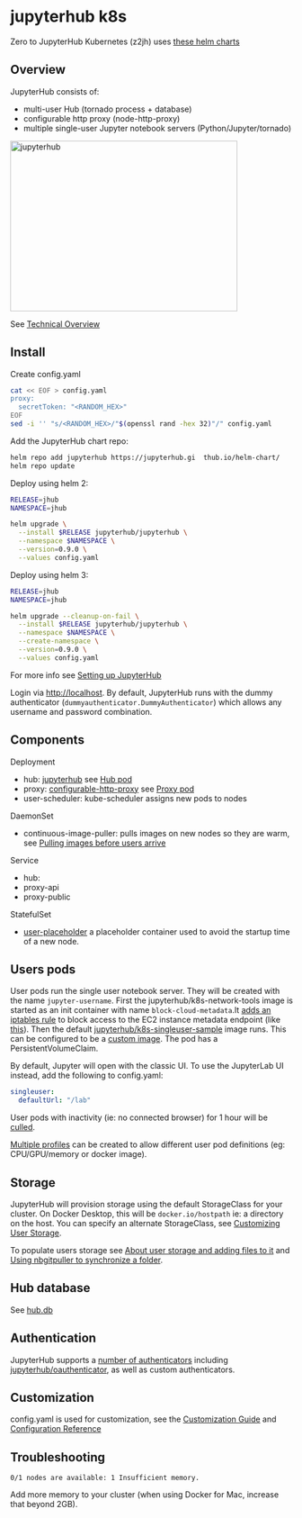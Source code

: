# jupyterhub k8s

Zero to JupyterHub Kubernetes (z2jh) uses [these helm charts](https://github.com/jupyterhub/zero-to-jupyterhub-k8s)

## Overview

JupyterHub consists of:

- multi-user Hub (tornado process + database)
- configurable http proxy (node-http-proxy)
- multiple single-user Jupyter notebook servers (Python/Jupyter/tornado)

<img src="https://jupyterhub.readthedocs.io/en/stable/_images/jhub-fluxogram.jpeg" alt="jupyterhub" width="404" height="303"/>

See [Technical Overview](https://jupyterhub.readthedocs.io/en/stable/index.html)

## Install

Create config.yaml

```bash
cat << EOF > config.yaml
proxy:
  secretToken: "<RANDOM_HEX>"
EOF
sed -i '' "s/<RANDOM_HEX>/"$(openssl rand -hex 32)"/" config.yaml
```

Add the JupyterHub chart repo:

```bash
helm repo add jupyterhub https://jupyterhub.gi  thub.io/helm-chart/
helm repo update
```

Deploy using helm 2:

```bash
RELEASE=jhub
NAMESPACE=jhub

helm upgrade \
  --install $RELEASE jupyterhub/jupyterhub \
  --namespace $NAMESPACE \
  --version=0.9.0 \
  --values config.yaml
```

Deploy using helm 3:

```bash
RELEASE=jhub
NAMESPACE=jhub

helm upgrade --cleanup-on-fail \
  --install $RELEASE jupyterhub/jupyterhub \
  --namespace $NAMESPACE \
  --create-namespace \
  --version=0.9.0 \
  --values config.yaml
```

For more info see [Setting up JupyterHub](https://zero-to-jupyterhub.readthedocs.io/en/latest/setup-jupyterhub/setup-jupyterhub.html)

Login via [http://localhost](http://localhost). By default, JupyterHub runs with the dummy authenticator (`dummyauthenticator.DummyAuthenticator`) which allows any username and password combination.

## Components

Deployment

- hub: [jupyterhub](https://github.com/jupyterhub/jupyterhub) see [Hub pod](https://zero-to-jupyterhub.readthedocs.io/en/latest/reference/tools.html#hub-pod)
- proxy: [configurable-http-proxy](https://github.com/jupyterhub/configurable-http-proxy) see [Proxy pod](https://zero-to-jupyterhub.readthedocs.io/en/latest/reference/tools.html#proxy-pod)
- user-scheduler: kube-scheduler assigns new pods to nodes

DaemonSet

- continuous-image-puller: pulls images on new nodes so they are warm, see [Pulling images before users arrive](https://zero-to-jupyterhub.readthedocs.io/en/latest/administrator/optimization.html#pulling-images-before-users-arrive)

Service

- hub:
- proxy-api
- proxy-public

StatefulSet

- [user-placeholder](https://zero-to-jupyterhub.readthedocs.io/en/latest/reference/reference.html#scheduling-userplaceholder) a placeholder container used to avoid the startup time of a new node.

## Users pods

User pods run the single user notebook server. They will be created with the name `jupyter-username`. First the jupyterhub/k8s-network-tools image is started as an init container with name `block-cloud-metadata`.It [adds an iptables rule](https://github.com/jupyterhub/zero-to-jupyterhub-k8s/commit/81c26138cbb6cf50c893b492391302dc8bcce180) to block access to the EC2 instance metadata endpoint (like [this](https://aws.amazon.com/premiumsupport/knowledge-center/ecs-container-ec2-metadata/)). Then the default [jupyterhub/k8s-singleuser-sample](https://github.com/jupyterhub/zero-to-jupyterhub-k8s/tree/master/images/singleuser-sample) image runs. This can be configured to be a [custom image](https://zero-to-jupyterhub.readthedocs.io/en/latest/customizing/user-environment.html#choose-and-use-an-existing-docker-image). The pod has a PersistentVolumeClaim.

By default, Jupyter will open with the classic UI. To use the JupyterLab UI instead, add the following to config.yaml:

```yaml
singleuser:
  defaultUrl: "/lab"
```

User pods with inactivity (ie: no connected browser) for 1 hour will be [culled](https://zero-to-jupyterhub.readthedocs.io/en/latest/customizing/user-management.html#culling-user-pods).

[Multiple profiles](https://zero-to-jupyterhub.readthedocs.io/en/latest/customizing/user-environment.html#using-multiple-profiles-to-let-users-select-their-environment) can be created to allow different user pod definitions (eg: CPU/GPU/memory or docker image).

## Storage

JupyterHub will provision storage using the default StorageClass for your cluster. On Docker Desktop, this will be `docker.io/hostpath` ie: a directory on the host. You can specify an alternate StorageClass, see [Customizing User Storage](https://zero-to-jupyterhub.readthedocs.io/en/latest/customizing/user-storage.html).

To populate users storage see [About user storage and adding files to it](https://zero-to-jupyterhub.readthedocs.io/en/latest/customizing/user-environment.html#about-user-storage-and-adding-files-to-it) and [Using nbgitpuller to synchronize a folder](https://zero-to-jupyterhub.readthedocs.io/en/latest/customizing/user-environment.html#using-nbgitpuller-to-synchronize-a-folder).

## Hub database

See [hub.db](https://zero-to-jupyterhub.readthedocs.io/en/latest/reference/reference.html#hub-db)

## Authentication

JupyterHub supports a [number of authenticators](https://github.com/jupyterhub/zero-to-jupyterhub-k8s/blob/76dc891a64f770eb38ab4fa8e9accd69110cb688/jupyterhub/files/hub/jupyterhub_config.py#L266) including [jupyterhub/oauthenticator](https://github.com/jupyterhub/oauthenticator), as well as custom authenticators.

## Customization

config.yaml is used for customization, see the [Customization Guide](https://zero-to-jupyterhub.readthedocs.io/en/latest/customizing/index.html) and [Configuration Reference](https://zero-to-jupyterhub.readthedocs.io/en/latest/reference/reference.html)

## Troubleshooting

`0/1 nodes are available: 1 Insufficient memory.`

Add more memory to your cluster (when using Docker for Mac, increase that beyond 2GB).
